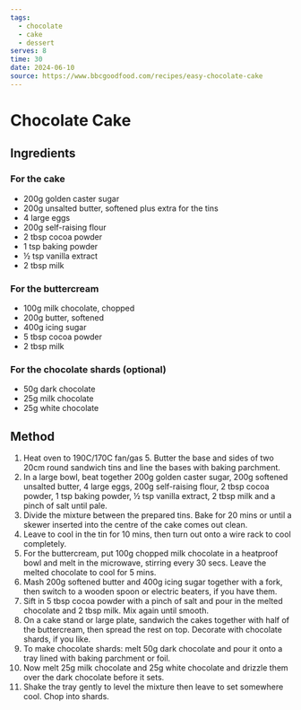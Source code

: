 ```yaml
---
tags:
  - chocolate
  - cake
  - dessert
serves: 8
time: 30
date: 2024-06-10
source: https://www.bbcgoodfood.com/recipes/easy-chocolate-cake
---
```

# Chocolate Cake

## Ingredients

### For the cake

- 200g golden caster sugar
- 200g unsalted butter, softened plus extra for the tins
- 4 large eggs
- 200g self-raising flour
- 2 tbsp cocoa powder
- 1 tsp baking powder
- ½ tsp vanilla extract
- 2 tbsp milk

### For the buttercream

- 100g milk chocolate, chopped
- 200g butter, softened
- 400g icing sugar
- 5 tbsp cocoa powder
- 2 tbsp milk

### For the chocolate shards (optional)

- 50g dark chocolate
- 25g milk chocolate
- 25g white chocolate

## Method

1. Heat oven to 190C/170C fan/gas 5. Butter the base and sides of two 20cm round sandwich tins and line the bases with baking parchment.
2. In a large bowl, beat together 200g golden caster sugar, 200g softened unsalted butter, 4 large eggs, 200g self-raising flour, 2 tbsp cocoa powder, 1 tsp baking powder, ½ tsp vanilla extract, 2 tbsp milk and a pinch of salt until pale.
3. Divide the mixture between the prepared tins. Bake for 20 mins or until a skewer inserted into the centre of the cake comes out clean.
4. Leave to cool in the tin for 10 mins, then turn out onto a wire rack to cool completely.
5. For the buttercream, put 100g chopped milk chocolate in a heatproof bowl and melt in the microwave, stirring every 30 secs. Leave the melted chocolate to cool for 5 mins.
6. Mash 200g softened butter and 400g icing sugar together with a fork, then switch to a wooden spoon or electric beaters, if you have them.
7. Sift in 5 tbsp cocoa powder with a pinch of salt and pour in the melted chocolate and 2 tbsp milk. Mix again until smooth.
8. On a cake stand or large plate, sandwich the cakes together with half of the buttercream, then spread the rest on top. Decorate with chocolate shards, if you like.
9. To make chocolate shards: melt 50g dark chocolate and pour it onto a tray lined with baking parchment or foil.
10. Now melt 25g milk chocolate and 25g white chocolate and drizzle them over the dark chocolate before it sets.
11. Shake the tray gently to level the mixture then leave to set somewhere cool. Chop into shards.